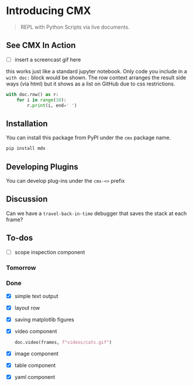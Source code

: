 
# Introducing CMX

> REPL with Python Scripts via live documents.

## See CMX In Action

- [ ] insert a screencast gif here


this works just like a standard jupyter notebook. Only code you include in 
a `with doc:` block would be shown. The row context arranges the result
side ways (via html) but it shows as a list on GitHub due to css 
restrictions.


```python
with doc.row() as r:
    for i in range(10):
        r.print(i, end=' ')
```


## Installation

You can install this package from PyPI under the `cmx` package name.

``` python
pip install mdx
```
## Developing Plugins

You can develop plug-ins under the `cmx-<>` prefix

## Discussion

Can we have a `travel-back-in-time` debugger that saves the stack
at each frame?

## To-dos

- [ ] scope inspection component

### Tomorrow

### Done

- [x] simple text output
- [x] layout row
- [x] saving matplotlib figures
- [x] video component
    ``` python
    doc.video(frames, f"videos/cats.gif")
    ```
- [x] image component
- [x] table component
- [x] yaml component

